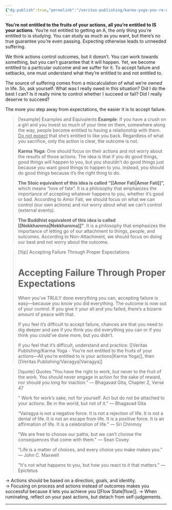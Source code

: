 ```yaml
---
{"dg-publish":true,"permalink":"/veritas-publishing/karma-yoga-you-re-not-entitled-to-the-fruits-of-your-actions-all-you-re-entitled-to-is-your-actions/"}
---
```


**You’re not entitled to the fruits of your actions, all you’re entitled to IS your actions**. You’re not entitled to getting an A, the only thing you’re entitled to is studying. You can study as much as you want, but there’s no true guarantee you’re even passing. Expecting otherwise leads to unneeded suffering.

We think actions control outcomes, but it doesn’t. You can work towards something, but you can’t guarantee that it will happen. Yet, we become entitled to a particular outcome and we suffer for it. To accept failure and setbacks, one must understand what they’re entitled to and not entitled to. 

The source of suffering comes from a miscalculation of what we’re *owned* in life. So, ask yourself: What was I really owed in this situation? Did I do the best I can? Is it really mine to control whether I succeed or fail? Did I really deserve to succeed?

The more you step away from expectations, the easier it is to accept failure. 

> [!example] Examples and Equivalents
> **Example**: If you have a crush on a girl and you invest so much of your time on them, somewhere along the way, people become entitled to having a relationship with them.<u> Do not expect</u> that she’s entitled to like you back. Regardless of what you sacrifice, only the action is clear, the outcome is not. 
> 
> **Karma Yoga**: One should focus on their actions and not worry about the results of those actions. The idea is that if you do good things, good things will happen to you, but you shouldn’t do good things just because you want good things to happen to you. Instead, you should do good things because it’s the right thing to do.
> 
> **The Stoic equivalent of this idea is called “[[Amor Fati\|Amor Fati]]”,** which means “love of fate”. It is a philosophy that emphasizes the importance of accepting whatever happens to you, whether it’s good or bad. According to Amor Fati, we should focus on what we can control (our own actions) and not worry about what we can’t control (external events).
> 
> **The Buddhist equivalent of this idea is called [[Nekkhamma\|Nekkhamma]]”**. It is a philosophy that emphasizes the importance of letting go of our attachment to things, people, and outcomes. According to Non-Attachment, we should focus on doing our best and not worry about the outcome.

> [!tip] Accepting Failure Through Proper Expectations
> # Accepting Failure Through Proper Expectations
> When you’ve TRULY done everything you can, accepting failure is easy—because you know you did everything. The outcome is now out of your control. If you give it your all and you failed, there’s a bizarre amount of peace with that. 
> 
> If you feel it’s difficult to accept failure, chances are that you need to dig deeper and see if you think you did everything you can or if you think you could’ve done more, but you didn’t.  
> 
> If you feel that it’s difficult, understand and practice: [[Veritas Publishing/Karma Yoga - You’re not entitled to the fruits of your actions—All you’re entitled to is your actions\|Karma Yoga]], then [[Veritas Publishing/Vairagya\|Vairagya]]

> [!quote] Quotes
> “You have the right to work, but never to the fruit of the work. You should never engage in action for the sake of reward, nor should you long for inaction.”
> — Bhagavad Gita, Chapter 2, Verse 47
> 
> “ Work for work’s sake, not for yourself. Act but do not be attached to your actions. Be in the world, but not of it.”
> — Bhagavad Gita
> 
> “Vairagya is not a negative force. It is not a rejection of life. It is not a denial of life. It is not an escape from life. It is a positive force. It is an affirmation of life. It is a celebration of life.” 
> — Sri Chinmoy
> 
> "We are free to choose our paths, but we can’t choose the consequences that come with them."
> — Sean Covey
> 
> “Life is a matter of choices, and every choice you make makes you.” 
> — John C. Maxwell
> 
> "It's not what happens to you, but how you react to it that matters."
> — Epictetus

→ Actions should be based on a direction, goals, and identity.  
→ Focusing on process and actions instead of outcomes makes you successful because it lets you achieve you [[Flow State\|flow]]. 
→ When ruminating, reflect on your past actions, but detach from self-judgements.

___